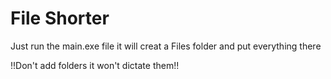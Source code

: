 # File Shorter
Just run the main.exe file it will creat a Files folder and put everything there

!!Don't add folders it won't dictate them!!

